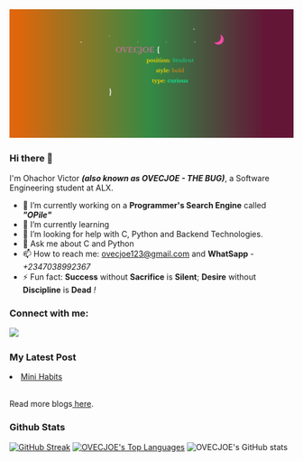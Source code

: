 <img src="Screenshot_2021-10-14 CodePen - A Pen by OVECJOE.png">

### Hi there 👋
I'm Ohachor Victor ***(also known as OVECJOE - THE BUG)***, a Software Engineering student at ALX.
- 🔭 I’m currently working on a **Programmer's Search Engine** called ***"OPile"***
- 🌱 I’m currently learning 
- 🤔 I’m looking for help with C, Python and Backend Technologies.
- 💬 Ask me about C and Python
- 📫 How to reach me: ovecjoe123@gmail.com and **WhatSapp** - _+2347038992367_
- ⚡ Fun fact: **Success** without **Sacrifice** is **Silent**; **Desire** without **Discipline** is **Dead** *!*

### Connect with me:
<p align="left">

<a href = "https://www.linkedin.com/in/victor-ohachor-546a181b2/"><img src="https://img.icons8.com/fluent/48/000000/linkedin.png"></a>
</p>

 ### My Latest Post
<li> <a href="https://ovecjoe.hashnode.dev/mini-habits"> Mini Habits </a> </li> </br>
 
 Read more blogs<a href="https://ovecjoe.hashnode.dev/"> here</a>.
 
   ### Github Stats
 [![GitHub Streak](https://github-readme-streak-stats.herokuapp.com/?user=OVECJOE&theme=highcontrast)](https://git.io/streak-stats)
 <a href="https://github.com/SubhamRaoniar28/github-readme-stats"><img alt="OVECJOE's Top Languages" src="https://github-readme-stats.vercel.app/api/top-langs/?username=OVECJOE&langs_count=8&count_private=true&layout=compact&theme=highcontrast&hide_border=true&bg_color=0A524E" /></a>
![OVECJOE's GitHub stats](https://github-readme-stats.vercel.app/api?username=OVECJOE&show_icons=true&theme=highcontrast)
<br>
